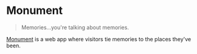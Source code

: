 # Monument

> Memories...you're talking about memories.

[Monument](http://monument.mikejanger.net) is a web app where visitors tie memories to the places they've been.
